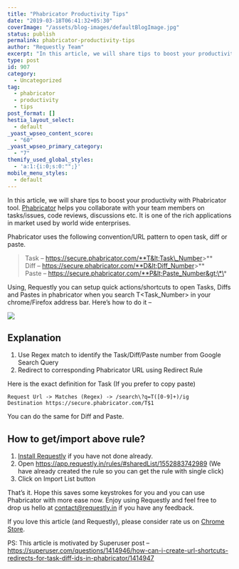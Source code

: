 ```yaml
---
title: "Phabricator Productivity Tips"
date: "2019-03-18T06:41:32+05:30"
coverImage: "/assets/blog-images/defaultBlogImage.jpg"
status: publish
permalink: phabricator-productivity-tips
author: "Requestly Team"
excerpt: "In this article, we will share tips to boost your productivity with Phabricator tool. Phabricator helps you collaborate with your team members on tasks/issues, code reviews, discussions etc. It is one of the rich applications in market used by world wide enterprises."
type: post
id: 907
category:
  - Uncategorized
tag:
  - phabricator
  - productivity
  - tips
post_format: []
hestia_layout_select:
  - default
_yoast_wpseo_content_score:
  - "60"
_yoast_wpseo_primary_category:
  - "7"
themify_used_global_styles:
  - 'a:1:{i:0;s:0:"";}'
mobile_menu_styles:
  - default
---
```


In this article, we will share tips to boost your productivity with Phabricator tool. [Phabricator](https://www.phacility.com/phabricator/) helps you collaborate with your team members on tasks/issues, code reviews, discussions etc. It is one of the rich applications in market used by world wide enterprises.

Phabricator uses the following convention/URL pattern to open task, diff or paste.

> Task – https://secure.phabricator.com/**T&lt;Task\_Number&gt;**  
> Diff – https://secure.phabricator.com/**D&lt;Diff_Number&gt;**  
> Paste – https://secure.phabricator.com/**P&lt;Paste_Number&gt;\*\*

Using, Requestly you can setup quick actions/shortcuts to open Tasks, Diffs and Pastes in phabricator when you search T&lt;Task_Number&gt; in your chrome/Firefox address bar. Here’s how to do it –

![](/assets/blog-images/Screenshot-2019-03-18-10.09.12.png)

## Explanation

1. Use Regex match to identify the Task/Diff/Paste number from Google Search Query
2. Redirect to corresponding Phabricator URL using Redirect Rule

Here is the exact definition for Task (If you prefer to copy paste)

```
Request Url -> Matches (Regex) -> /search\?q=T([0-9]+)/ig
Destination https://secure.phabricator.com/T$1
```

You can do the same for Diff and Paste.

## How to get/import above rule?

1. [Install Requestly](https://www.requestly.in/blog/2018/04/07/install-requestly-in-chrome-and-firefox/) if you have not done already.
2. Open <https://app.requestly.in/rules/#sharedList/1552883742989> (We have already created the rule so you can get the rule with single click)
3. Click on Import List button

That’s it. Hope this saves some keystrokes for you and you can use Phabricator with more ease now. Enjoy using Requestly and feel free to drop us hello at contact@requestly.in if you have any feedback.

If you love this article (and Requestly), please consider rate us on [Chrome Store](https://chrome.google.com/webstore/detail/requestly-redirect-url-mo/mdnleldcmiljblolnjhpnblkcekpdkpa?hl=en).

PS: This article is motivated by Superuser post – <https://superuser.com/questions/1414946/how-can-i-create-url-shortcuts-redirects-for-task-diff-ids-in-phabricator/1414947>

